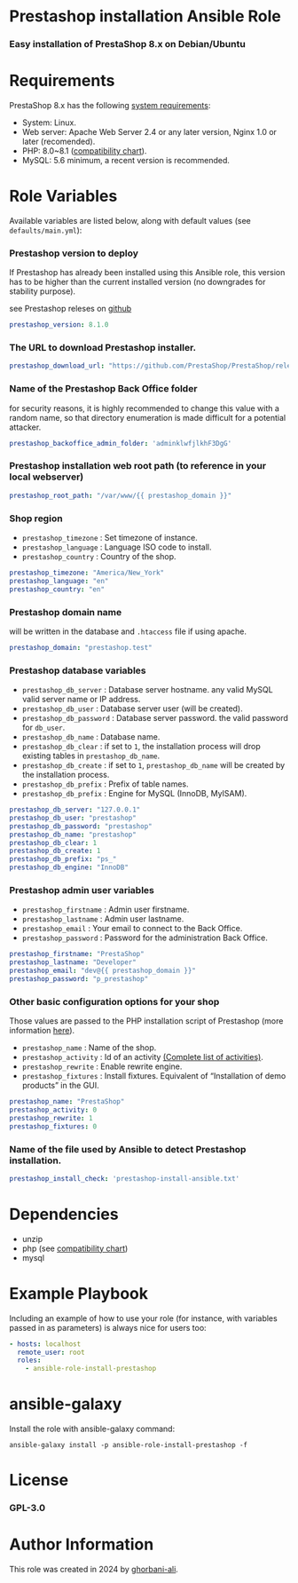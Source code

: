 Prestashop installation Ansible Role
=========

### Easy installation of PrestaShop 8.x on Debian/Ubuntu

# Requirements

PrestaShop 8.x has the following [system requirements](https://devdocs.prestashop-project.org/8/basics/installation/system-requirements/):
* System: Linux.
* Web server: Apache Web Server 2.4 or any later version, Nginx 1.0 or later (recomended).
* PHP: 8.0~8.1 ([compatibility chart](https://devdocs.prestashop-project.org/8/basics/installation/system-requirements/#php-compatibility-chart)).
* MySQL: 5.6 minimum, a recent version is recommended.

# Role Variables

Available variables are listed below, along with default values (see `defaults/main.yml`):

### Prestashop version to deploy
If Prestashop has already been installed using this Ansible role, this version has to be higher than the current installed version (no downgrades for stability purpose).

see Prestashop releses on [github](https://github.com/PrestaShop/PrestaShop/releases)

```yml
prestashop_version: 8.1.0
```


### The URL to download Prestashop installer.

```yml
prestashop_download_url: "https://github.com/PrestaShop/PrestaShop/releases/download/{{ prestashop_version }}/prestashop_{{ prestashop_version }}.zip"
```

### Name of the Prestashop Back Office folder
for security reasons, it is highly recommended to change this value with a random name, so that directory enumeration is made difficult for a potential attacker.

```yml
prestashop_backoffice_admin_folder: 'adminklwfjlkhF3DgG'
```

### Prestashop installation web root path (to reference in your local webserver)

```yml
prestashop_root_path: "/var/www/{{ prestashop_domain }}"
```

### Shop region
* `prestashop_timezone` : Set timezone of instance.
* `prestashop_language` : Language ISO code to install.
* `prestashop_country` : Country of the shop.
```yml
prestashop_timezone: "America/New_York"
prestashop_language: "en"
prestashop_country: "en"
```

### Prestashop domain name
will be written in the database and `.htaccess` file if using apache.

```yml
prestashop_domain: "prestashop.test"
```
### Prestashop database variables
* `prestashop_db_server` : Database server hostname. any valid MySQL valid server name or IP address.
* `prestashop_db_user` : Database server user (will be created).
* `prestashop_db_password` : Database server password. the valid password for `db_user`.
* `prestashop_db_name` : Database name.
* `prestashop_db_clear` : if set to `1`, the installation process will drop existing tables in `prestashop_db_name`.
* `prestashop_db_create` : if set to `1`, `prestashop_db_name` will be created by the installation process.
* `prestashop_db_prefix` : Prefix of table names.
* `prestashop_db_prefix` : Engine for MySQL (InnoDB, MyISAM).

```yml
prestashop_db_server: "127.0.0.1"
prestashop_db_user: "prestashop"
prestashop_db_password: "prestashop"
prestashop_db_name: "prestashop"
prestashop_db_clear: 1
prestashop_db_create: 1
prestashop_db_prefix: "ps_"
prestashop_db_engine: "InnoDB"
```

### Prestashop admin user variables

* `prestashop_firstname` : Admin user firstname.
* `prestashop_lastname` : Admin user lastname.
* `prestashop_email` : Your email to connect to the Back Office.
* `prestashop_password` : Password for the administration Back Office.
```yml
prestashop_firstname: "PrestaShop"
prestashop_lastname: "Developer"
prestashop_email: "dev@{{ prestashop_domain }}"
prestashop_password: "p_prestashop"
```

### Other basic configuration options for your shop
Those values are passed to the PHP installation script of Prestashop (more information [here](https://devdocs.prestashop-project.org/8/basics/installation/advanced/install-from-cli/)).

* `prestashop_name` : Name of the shop.
* `prestashop_activity` : Id of an activity [(Complete list of activities)](https://github.com/PrestaShop/PrestaShop/blob/8.0.x/src/PrestaShopBundle/Form/Admin/Configure/ShopParameters/General/PreferencesType.php#L211-L230).
* `prestashop_rewrite` : Enable rewrite engine.
* `prestashop_fixtures` : Install fixtures. Equivalent of “Installation of demo products” in the GUI.

```yml
prestashop_name: "PrestaShop"
prestashop_activity: 0
prestashop_rewrite: 1
prestashop_fixtures: 0
```

### Name of the file used by Ansible to detect Prestashop installation.

```yml
prestashop_install_check: 'prestashop-install-ansible.txt'
```

# Dependencies

* unzip
* php (see [compatibility chart](https://devdocs.prestashop-project.org/8/basics/installation/system-requirements/#php-compatibility-chart))
* mysql

# Example Playbook

Including an example of how to use your role (for instance, with variables passed in as parameters) is always nice for users too:
```yml
- hosts: localhost
  remote_user: root
  roles:
    - ansible-role-install-prestashop
```
# ansible-galaxy
Install the role with ansible-galaxy command:

```
ansible-galaxy install -p ansible-role-install-prestashop -f
```
# License

### GPL-3.0

# Author Information

This role was created in 2024 by [ghorbani-ali](https://github.com/ghorbani-ali).

